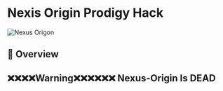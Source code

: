 # Nexis Origin Prodigy Hack

![Nexus Origon](https://pxi-fusion.com/images/nexus-logo.png)

## 🚀 Overview
## ❌❌❌❌Warning❌❌❌❌❌❌ Nexus-Origin Is DEAD
